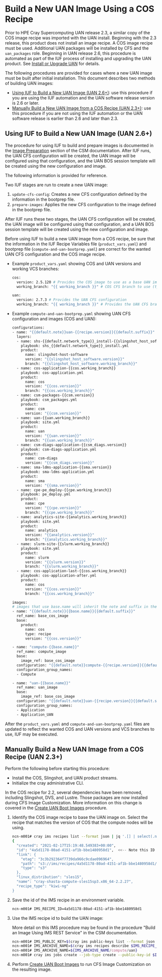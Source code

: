 
# Build a New UAN Image Using a COS Recipe

Prior to HPE Cray Supercomputing UAN release 2.3, a similar copy of the COS image recipe was imported with the UAN install. Beginning with the 2.3 release, this product does not install an image recipe. A COS image recipe must be used. Additional UAN packages will be installed by CFS and the `uan_packages` role. Beginning in UAN release 2.6, this procedure is automated as part of the IUF process of installing and upgrading the UAN product. See [Install or Upgrade UAN](../install/Install_the_UAN_Product_Stream.md) for details.

The following procedures are provided for cases where a new UAN image must be built after initial installation. This document describes two methods of building UAN images:

- [Using IUF to Build a New UAN Image (UAN 2.6+)](#using-iuf-to-build-a-new-uan-image-uan-26): use this procedure if you are using the IUF automation and the UAN software release version is 2.6 or later.
- [Manually Build a New UAN Image from a COS Recipe (UAN 2.3+)](#manually-build-a-new-uan-image-from-a-cos-recipe-uan-23): use this procedure if you are not using the IUF automation or the UAN software release is earlier than 2.6 and later than 2.3.

## Using IUF to Build a New UAN Image (UAN 2.6+)

The procedure for using IUF to build and prepare images is documented in the [Image Preparation](https://cray-hpe.github.io/docs-csm/en-15/operations/iuf/workflows/image_preparation/) section of the CSM documentation. After IUF runs, the UAN CFS configuration will be created, the UAN image will be configured using that configuration, and the UAN BOS session template will be created using the new configuration and image.

The following information is provided for reference.

Two IUF stages are run to create a new UAN image:

1. `update-cfs-config`: Creates a new CFS configuration defined by the information in the bootprep file.
1. `prepare-images`: Applies the new CFS configuration to the image defined in the bootprep file.

After IUF runs these two stages, the UAN CFS configuration will be created, the UAN image will be configured using that configuration, and a UAN BOS session template will be created using the new configuration and image.

Before using IUF to build a new UAN image from a COS recipe, be sure that the information in the IUF Recipe Variables file (`product_vars.yaml`) and bootprep file (`compute-and-uan-bootprep.yaml`) are correct for the wanted UAN CFS configuration and the COS image recipe.

- Example `product_vars.yaml` showing COS and UAN versions and working VCS branches:

  ```bash
  cos:
    version: 2.5.120 # Provides the COS image to use as a base UAN image
    working_branch: "{{ working_branch }}" # COS CFS branch to use (typically matches compute nodes)

  uan:
    version: 2.7.3 # Provides the UAN CFS configuration
    working_branch: "{{ working_branch }}" # Provides the UAN CFS branch to use
  ```

- Example `compute-and-uan-bootprep.yaml` showing UAN CFS configuration and images (COS and UAN):

  ```bash
  configurations:
  - name: "{{default.note}}uan-{{recipe.version}}{{default.suffix}}"
    layers:
    - name: shs-{{default.network_type}}_install-{{slingshot_host_software.working_branch}}
      playbook: shs_{{default.network_type}}_install.yml
      product:
        name: slingshot-host-software
        version: "{{slingshot_host_software.version}}"
        branch: "{{slingshot_host_software.working_branch}}"
    - name: cos-application-{{cos.working_branch}}
      playbook: cos-application.yml
      product:
        name: cos
        version: "{{cos.version}}"
        branch: "{{cos.working_branch}}"
    - name: csm-packages-{{csm.version}}
      playbook: csm_packages.yml
      product:
        name: csm
        version: "{{csm.version}}"
    - name: uan-{{uan.working_branch}}
      playbook: site.yml
      product:
        name: uan
        version: "{{uan.version}}"
        branch: "{{uan.working_branch}}"
    - name: csm-diags-application-{{csm_diags.version}}
      playbook: csm-diags-application.yml
      product:
        name: csm-diags
        version: "{{csm_diags.version}}"
    - name: sma-ldms-application-{{sma.version}}
      playbook: sma-ldms-application.yml
      product:
        name: sma
        version: "{{sma.version}}"
    - name: cpe-pe_deploy-{{cpe.working_branch}}
      playbook: pe_deploy.yml
      product:
        name: cpe
        version: "{{cpe.version}}"
        branch: "{{cpe.working_branch}}"
    - name: analytics-site-{{analytics.working_branch}}
      playbook: site.yml
      product:
        name: analytics
        version: "{{analytics.version}}"
        branch: "{{analytics.working_branch}}"
    - name: slurm-site-{{slurm.working_branch}}
      playbook: site.yml
      product:
        name: slurm
        version: "{{slurm.version}}"
        branch: "{{slurm.working_branch}}"
    - name: cos-application-last-{{cos.working_branch}}
      playbook: cos-application-after.yml
      product:
        name: cos
        version: "{{cos.version}}"
        branch: "{{cos.working_branch}}"

  images:
  # images that use base.name will inherit the note and suffix in their name
  - name: "{{default.note}}{{base.name}}{{default.suffix}}"
    ref_name: base_cos_image
    base:
      product:
        name: cos
        type: recipe
        version: "{{cos.version}}"
  
  - name: "compute-{{base.name}}"
    ref_name: compute_image
    base:
      image_ref: base_cos_image
    configuration: "{{default.note}}compute-{{recipe.version}}{{default.suffix}}"
    configuration_group_names:
    - Compute
  
  - name: "uan-{{base.name}}"
    ref_name: uan_image
    base:
      image_ref: base_cos_image
    configuration: "{{default.note}}uan-{{recipe.version}}{{default.suffix}}"
    configuration_group_names:
    - Application
    - Application_UAN
  ```

After the `product_vars.yaml` and `compute-and-uan-bootprep.yaml` files are updated to reflect the wanted COS and UAN versions and VCS branches to use, IUF may be executed.

## Manually Build a New UAN Image from a COS Recipe (UAN 2.3+)

Perform the following before starting this procedure:

- Install the COS, Slingshot, and UAN product streams.
- Initialize the cray administrative CLI.

In the COS recipe for 2.2, several dependencies have been removed, including Slingshot, DVS, and Lustre. Those packages are now installed during CFS Image Customization. More information on this change is covered in the [Create UAN Boot Images](Create_UAN_Boot_Images.md) procedure.

1. Identify the COS image recipe to base the UAN image on. Select the recipe that matches the version of COS that the compute nodes will be using.

   ```bash
   ncn-m001# cray ims recipes list --format json | jq '.[] | select(.name | contains("compute"))'
   {
     "created": "2021-02-17T15:19:48.549383+00:00",
     "id": "4a5d1178-80ad-4151-af1b-bbe1480958d1",  <<-- Note this ID
     "link": {
       "etag": "3c3b292364f7739da966c9cdae096964",
       "path": "s3://ims/recipes/4a5d1178-80ad-4151-af1b-bbe1480958d1/recipe.tar.gz",
       "type": "s3"
     },
     "linux_distribution": "sles15",
     "name": "cray-shasta-compute-sles15sp3.x86_64-2.2.27",
     "recipe_type": "kiwi-ng"
   }
   ```

2. Save the id of the IMS recipe in an environment variable.

   ```bash
   ncn-m001# IMS_RECIPE_ID=4a5d1178-80ad-4151-af1b-bbe1480958d1
   ```

3. Use the IMS recipe id to build the UAN image:

   More detail on this IMS procedure may be found in the procedure "Build an Image Using IMS REST Service" in the CSM documentation.

   ```bash
   ncn-m001# IMS_PUBLIC_KEY=$(cray ims public-keys list --format json | jq -r ".[] | .id" | head -1)
   ncn-m001# IMS_ARCHIVE_NAME=$(cray ims recipes describe $IMS_RECIPE_ID --format json | jq -r .name)
   ncn-m001# IMS_ARCHIVE_NAME=${IMS_ARCHIVE_NAME/compute/uan}
   ncn-m001# cray ims jobs create --job-type create --public-key-id $IMS_PUBLIC_KEY --image-root-archive-name $IMS_ARCHIVE_NAME --artifact-id $IMS_RECIPE_ID
   ```

4. Perform [Create UAN Boot Images](Create_UAN_Boot_Images.md#) to run CFS Image Customization on the resulting image.
